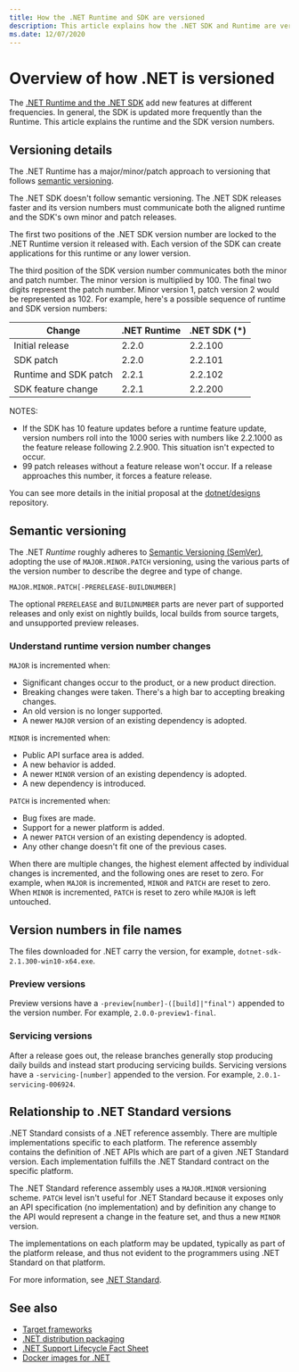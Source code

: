```yaml
---
title: How the .NET Runtime and SDK are versioned
description: This article explains how the .NET SDK and Runtime are versioned (similar to semantic versioning).
ms.date: 12/07/2020
---
```


# Overview of how .NET is versioned

The [.NET Runtime and the .NET SDK](../introduction.md#sdk-and-runtimes) add new features at different frequencies. In general, the SDK is updated more frequently than the Runtime. This article explains the runtime and the SDK version numbers.

## Versioning details

The .NET Runtime has a major/minor/patch approach to versioning that follows [semantic versioning](#semantic-versioning).

The .NET SDK doesn't follow semantic versioning. The .NET SDK releases faster and its version numbers must communicate both the aligned runtime and the SDK's own minor and patch releases.

The first two positions of the .NET SDK version number are locked to the .NET Runtime version it released with. Each version of the SDK can create applications for this runtime or any lower version.

The third position of the SDK version number communicates both the minor and patch number. The minor version is multiplied by 100. The final two digits represent the patch number. Minor version 1, patch version 2 would be represented as 102. For example, here's a possible sequence of runtime and SDK version numbers:

| Change                | .NET Runtime      | .NET SDK (\*)     |
|-----------------------|-------------------|-------------------|
| Initial release       | 2.2.0             | 2.2.100           |
| SDK patch             | 2.2.0             | 2.2.101           |
| Runtime and SDK patch | 2.2.1             | 2.2.102           |
| SDK feature change    | 2.2.1             | 2.2.200           |

NOTES:

- If the SDK has 10 feature updates before a runtime feature update, version numbers roll into the 1000 series with numbers like 2.2.1000 as the feature release following 2.2.900. This situation isn't expected to occur.
- 99 patch releases without a feature release won't occur. If a release approaches this number, it forces a feature release.

You can see more details in the initial proposal at the [dotnet/designs](https://github.com/dotnet/designs/pull/29) repository.

## Semantic versioning

The .NET *Runtime* roughly adheres to [Semantic Versioning (SemVer)](https://semver.org/), adopting the use of `MAJOR.MINOR.PATCH` versioning, using the various parts of the version number to describe the degree and type of change.

```
MAJOR.MINOR.PATCH[-PRERELEASE-BUILDNUMBER]
```

The optional `PRERELEASE` and `BUILDNUMBER` parts are never part of supported releases and only exist on nightly builds, local builds from source targets, and unsupported preview releases.

### Understand runtime version number changes

`MAJOR` is incremented when:

- Significant changes occur to the product, or a new product direction.
- Breaking changes were taken. There's a high bar to accepting breaking changes.
- An old version is no longer supported.
- A newer `MAJOR` version of an existing dependency is adopted.

`MINOR` is incremented when:

- Public API surface area is added.
- A new behavior is added.
- A newer `MINOR` version of an existing dependency is adopted.
- A new dependency is introduced.

`PATCH` is incremented when:

- Bug fixes are made.
- Support for a newer platform is added.
- A newer `PATCH` version of an existing dependency is adopted.
- Any other change doesn't fit one of the previous cases.

When there are multiple changes, the highest element affected by individual changes is incremented, and the following ones are reset to zero. For example, when `MAJOR` is incremented, `MINOR` and `PATCH` are reset to zero. When `MINOR` is incremented, `PATCH` is reset to zero while `MAJOR` is left untouched.

## Version numbers in file names

The files downloaded for .NET carry the version, for example, `dotnet-sdk-2.1.300-win10-x64.exe`.

### Preview versions

Preview versions have a `-preview[number]-([build]|"final")` appended to the version number. For example, `2.0.0-preview1-final`.

### Servicing versions

After a release goes out, the release branches generally stop producing daily builds and instead start producing servicing builds. Servicing versions have a `-servicing-[number]` appended to the version. For example, `2.0.1-servicing-006924`.

## Relationship to .NET Standard versions

.NET Standard consists of a .NET reference assembly. There are multiple implementations specific to each platform. The reference assembly contains the definition of .NET APIs which are part of a given .NET Standard version. Each implementation fulfills the .NET Standard contract on the specific platform.

The .NET Standard reference assembly uses a `MAJOR.MINOR` versioning scheme. `PATCH` level isn't useful for .NET Standard because it exposes only an API specification (no implementation) and by definition any change to the API would represent a change in the feature set, and thus a new `MINOR` version.

The implementations on each platform may be updated, typically as part of the platform release, and thus not evident to the programmers using .NET Standard on that platform.

For more information, see [.NET Standard](../../standard/net-standard.md).

## See also

- [Target frameworks](../../standard/frameworks.md)
- [.NET distribution packaging](../distribution-packaging.md)
- [.NET Support Lifecycle Fact Sheet](https://dotnet.microsoft.com/platform/support/policy)
- [Docker images for .NET](https://hub.docker.com/_/microsoft-dotnet/)
